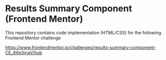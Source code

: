 # Results Summary Component (Frontend Mentor)

This repository contains code implementation (HTML/CSS) for the following Frontend Mentor challenge

https://www.frontendmentor.io/challenges/results-summary-component-CE_K6s0maV/hub
